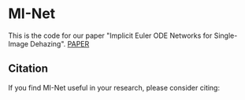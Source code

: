 # MI-Net

This is the code for our paper "Implicit Euler ODE Networks for Single-Image Dehazing".
[PAPER](https://openaccess.thecvf.com/content_CVPRW_2020/papers/w14/Shen_Implicit_Euler_ODE_Networks_for_Single-Image_Dehazing_CVPRW_2020_paper.pdf)


Citation
-----
If you find MI-Net useful in your research, please consider citing:

